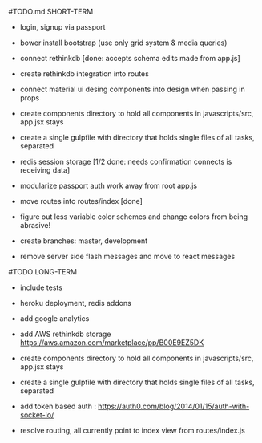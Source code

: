 #TODO.md SHORT-TERM

- login, signup via passport

- bower install bootstrap (use only grid system & media queries)

- connect rethinkdb [done: accepts schema edits made from app.js]

- create rethinkdb integration into routes

- connect material ui desing components into design when passing in props

- create components directory to hold all components in javascripts/src, app.jsx stays

- create a single gulpfile with directory that holds single files of all tasks, separated

- redis session storage [1/2 done: needs confirmation connects is receiving data]

- modularize passport auth work away from root app.js 

- move routes into routes/index [done]

- figure out less variable color schemes and change colors from being abrasive! 

- create branches: master, development

- remove server side flash messages and move to react messages



#TODO LONG-TERM

- include tests

- heroku deployment, redis addons

- add google analytics

- add AWS rethinkdb storage https://aws.amazon.com/marketplace/pp/B00E9EZ5DK

- create components directory to hold all components in javascripts/src, app.jsx stays

- create a single gulpfile with directory that holds single files of all tasks, separated

- add token based auth : https://auth0.com/blog/2014/01/15/auth-with-socket-io/

- resolve routing, all currently point to index view from routes/index.js

